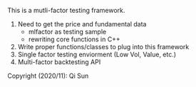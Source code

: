 This is a mutli-factor testing framework.

1. Need to get the price and fundamental data  
   * mlfactor as testing sample
   * rewriting core functions in C++
2. Write proper functions/classes to plug into this framework  
3. Single factor testing enviorment (Low Vol, Value, etc.)  
4. Multi-factor backtesting API  

Copyright (2020/11): Qi Sun
